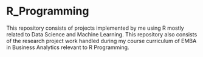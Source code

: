 # R_Programming
This repository consists of projects implemented by me using R mostly related to Data Science and Machine Learning.
This repository also consists of the research project work handled during my course curriculum of EMBA in Business Analytics relevant to R Programming.
